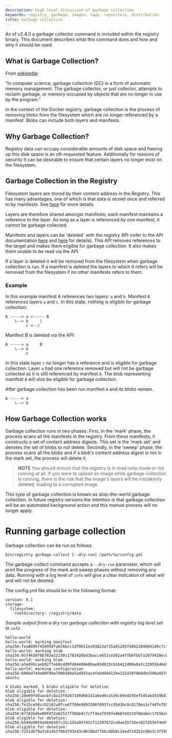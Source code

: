 ```yaml
---
description: High level discussion of garbage collection
keywords: registry, garbage, images, tags, repository, distribution
title: Garbage collection
---
```


As of v2.4.0 a garbage collector command is included within the registry binary.
This document describes what this command does and how and why it should be used.

## What is Garbage Collection?

From [wikipedia](https://en.wikipedia.org/wiki/Garbage_collection_(computer_science)):

"In computer science, garbage collection (GC) is a form of automatic memory management. The
garbage collector, or just collector, attempts to reclaim garbage, or memory occupied by
objects that are no longer in use by the program."

In the context of the Docker registry, garbage collection is the process of
removing blobs from the filesystem which are no longer referenced by a
manifest.  Blobs can include both layers and manifests.


## Why Garbage Collection?

Registry data can occupy considerable amounts of disk space and freeing up
this disk space is an oft-requested feature.  Additionally for reasons of security it
can be desirable to ensure that certain layers no longer exist on the filesystem.


## Garbage Collection in the Registry

Filesystem layers are stored by their content address in the Registry.  This
has many advantages, one of which is that data is stored once and referred to by manifests.
See [here](compatibility.md#content-addressable-storage-cas) for more details.

Layers are therefore shared amongst manifests; each manifest maintains a reference
to the layer.  As long as a layer is referenced by one manifest, it cannot be garbage
collected.

Manifests and layers can be 'deleted` with the registry API (refer to the API
documentation [here](spec/api.md#deleting-a-layer) and
[here](spec/api.md#deleting-an-image) for details).  This API removes references
to the target and makes them eligible for garbage collection.  It also makes them
unable to be read via the API.

If a layer is deleted it will be removed from the filesystem when garbage collection
is run.  If a manifest is deleted the layers to which it refers will be removed from
the filesystem if no other manifests refers to them.


### Example

In this example manifest A references two layers: `a` and `b`.  Manifest `B` references
layers `a` and `c`.  In this state, nothing is eligible for garbage collection:

```
A -----> a <----- B
    \--> b     |
         c <--/
```

Manifest B is deleted via the API:

```
A -----> a     B
    \--> b
         c
```

In this state layer `c` no longer has a reference and is eligible for garbage
collection.  Layer `a` had one reference removed but will not be garbage
collected as it is still referenced by manifest `A`.  The blob representing
manifest `B` will also be eligible for garbage collection.

After garbage collection has been run manifest `A` and its blobs remain.

```
A -----> a
    \--> b
```


## How Garbage Collection works

Garbage collection runs in two phases. First, in the 'mark' phase, the process
scans all the manifests in the registry. From these manifests, it constructs a
set of content address digests. This set is the 'mark set' and denotes the set
of blobs to *not* delete. Secondly, in the 'sweep' phase, the process scans all
the blobs and if a blob's content address digest is not in the mark set, the
process will delete it.


> **NOTE** You should ensure that the registry is in read-only mode or not running at
> all. If you were to upload an image while garbage collection is running, there is the
> risk that the image's layers will be mistakenly deleted, leading to a corrupted image.

This type of garbage collection is known as stop-the-world garbage collection.  In future
registry versions the intention is that garbage collection will be an automated background
action and this manual process will no longer apply.



# Running garbage collection

Garbage collection can be run as follows

`bin/registry garbage-collect [--dry-run] /path/to/config.yml`

The garbage-collect command accepts a `--dry-run` parameter, which will print the progress
of the mark and sweep phases without removing any data.  Running with a log level of `info`
will give a clear indication of what will and will not be deleted.

The config.yml file should be in the following format:

```
version: 0.1
storage:
  filesystem:
    rootdirectory: /registry/data
```

_Sample output from a dry run garbage collection with registry log level set to `info`_

```
hello-world
hello-world: marking manifest sha256:fea8895f450959fa676bcc1df0611ea93823a735a01205fd8622846041d0c7cf
hello-world: marking blob sha256:03f4658f8b782e12230c1783426bd3bacce651ce582a4ffb6fbbfa2079428ecb
hello-world: marking blob sha256:a3ed95caeb02ffe68cdd9fd84406680ae93d633cb16422d00e8a7c22955b46d4
hello-world: marking configuration sha256:690ed74de00f99a7d00a98a5ad855ac4febd66412be132438f9b8dbd300a937d
ubuntu

4 blobs marked, 5 blobs eligible for deletion
blob eligible for deletion: sha256:28e09fddaacbfc8a13f82871d9d66141a6ed9ca526cb9ed295ef545ab4559b81
blob eligible for deletion: sha256:7e15ce58ccb2181a8fced7709e9893206f0937cc9543bc0c8178ea1cf4d7e7b5
blob eligible for deletion: sha256:87192bdbe00f8f2a62527f36bb4c7c7f4eaf9307e4b87e8334fb6abec1765bcb
blob eligible for deletion: sha256:b549a9959a664038fc35c155a95742cf12297672ca0ae35735ec027d55bf4e97
blob eligible for deletion: sha256:f251d679a7c61455f06d793e43c06786d7766c88b8c24edf242b2c08e3c3f599
```